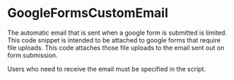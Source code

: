 # GoogleFormsCustomEmail
The automatic email that is sent when a google form is submitted is limited.
This code snippet is intended to be attached to google forms that require file uploads.
This code attaches those file uploads to the email sent out on form submission.

Users who need to receive the email must be specified in the script.
